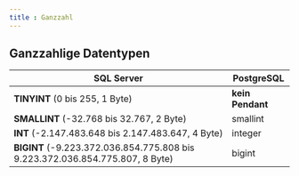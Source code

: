 ```yaml
---
title : Ganzzahl
---
```


## Ganzzahlige Datentypen

| SQL Server | PostgreSQL |
|-----|-----|
| **TINYINT** (0 bis 255, 1 Byte) | **kein Pendant** |
| **SMALLINT** (-32.768 bis 32.767, 2 Byte) | smallint |
| **INT** (-2.147.483.648 bis 2.147.483.647, 4 Byte) | integer |
| **BIGINT** (-9.223.372.036.854.775.808 bis 9.223.372.036.854.775.807, 8 Byte) | bigint |
